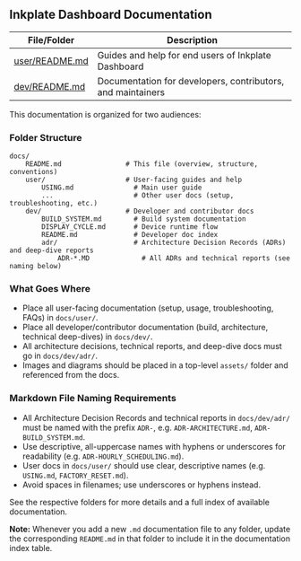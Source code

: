 
## Inkplate Dashboard Documentation

| File/Folder | Description |
|-------------|-------------|
| [user/README.md](user/README.md) | Guides and help for end users of Inkplate Dashboard |
| [dev/README.md](dev/README.md) | Documentation for developers, contributors, and maintainers |

This documentation is organized for two audiences:

### Folder Structure

```
docs/
	README.md                # This file (overview, structure, conventions)
	user/                    # User-facing guides and help
		USING.md               # Main user guide
		...                    # Other user docs (setup, troubleshooting, etc.)
	dev/                     # Developer and contributor docs
		BUILD_SYSTEM.md        # Build system documentation
		DISPLAY_CYCLE.md       # Device runtime flow
		README.md              # Developer doc index
		adr/                   # Architecture Decision Records (ADRs) and deep-dive reports
			ADR-*.MD             # All ADRs and technical reports (see naming below)
```

### What Goes Where

- Place all user-facing documentation (setup, usage, troubleshooting, FAQs) in `docs/user/`.
- Place all developer/contributor documentation (build, architecture, technical deep-dives) in `docs/dev/`.
- All architecture decisions, technical reports, and deep-dive docs must go in `docs/dev/adr/`.
- Images and diagrams should be placed in a top-level `assets/` folder and referenced from the docs.

### Markdown File Naming Requirements

- All Architecture Decision Records and technical reports in `docs/dev/adr/` must be named with the prefix `ADR-`, e.g. `ADR-ARCHITECTURE.md`, `ADR-BUILD_SYSTEM.md`.
- Use descriptive, all-uppercase names with hyphens or underscores for readability (e.g. `ADR-HOURLY_SCHEDULING.md`).
- User docs in `docs/user/` should use clear, descriptive names (e.g. `USING.md`, `FACTORY_RESET.md`).
- Avoid spaces in filenames; use underscores or hyphens instead.

See the respective folders for more details and a full index of available documentation.

**Note:** Whenever you add a new `.md` documentation file to any folder, update the corresponding `README.md` in that folder to include it in the documentation index table.